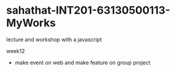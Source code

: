 # sahathat-INT201-63130500113-MyWorks
 lecture and workshop with a javascript

week12
 - make event on web and make feature on group project
